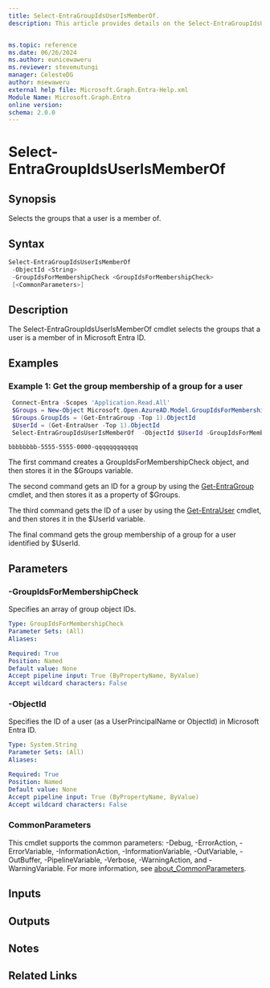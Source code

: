 ```yaml
---
title: Select-EntraGroupIdsUserIsMemberOf.
description: This article provides details on the Select-EntraGroupIdsUserIsMemberOf command.


ms.topic: reference
ms.date: 06/26/2024
ms.author: eunicewaweru
ms.reviewer: stevemutungi
manager: CelesteDG
author: msewaweru
external help file: Microsoft.Graph.Entra-Help.xml
Module Name: Microsoft.Graph.Entra
online version:
schema: 2.0.0
---
```


# Select-EntraGroupIdsUserIsMemberOf

## Synopsis

Selects the groups that a user is a member of.

## Syntax

```powershell
Select-EntraGroupIdsUserIsMemberOf 
 -ObjectId <String> 
 -GroupIdsForMembershipCheck <GroupIdsForMembershipCheck>
 [<CommonParameters>]
```

## Description

The Select-EntraGroupIdsUserIsMemberOf cmdlet selects the groups that a user is a member of in Microsoft Entra ID.

## Examples

### Example 1: Get the group membership of a group for a user

```powershell
 Connect-Entra -Scopes 'Application.Read.All'
 $Groups = New-Object Microsoft.Open.AzureAD.Model.GroupIdsForMembershipCheck
 $Groups.GroupIds = (Get-EntraGroup -Top 1).ObjectId
 $UserId = (Get-EntraUser -Top 1).ObjectId
 Select-EntraGroupIdsUserIsMemberOf  -ObjectId $UserId -GroupIdsForMembershipCheck $Groups
```

```output
bbbbbbbb-5555-5555-0000-qqqqqqqqqqqq
```

The first command creates a GroupIdsForMembershipCheck object, and then stores it in the $Groups variable.

The second command gets an ID for a group by using the [Get-EntraGroup](./Get-EntraGroup.md) cmdlet, and then stores it as a property of $Groups.

The third command gets the ID of a user by using the [Get-EntraUser](./Get-EntraUser.md) cmdlet, and then stores it in the $UserId variable.

The final command gets the group membership of a group for a user identified by $UserId.

## Parameters

### -GroupIdsForMembershipCheck

Specifies an array of group object IDs.

```yaml
Type: GroupIdsForMembershipCheck
Parameter Sets: (All)
Aliases:

Required: True
Position: Named
Default value: None
Accept pipeline input: True (ByPropertyName, ByValue)
Accept wildcard characters: False
```

### -ObjectId

Specifies the ID of a user (as a UserPrincipalName or ObjectId) in Microsoft Entra ID.

```yaml
Type: System.String
Parameter Sets: (All)
Aliases:

Required: True
Position: Named
Default value: None
Accept pipeline input: True (ByPropertyName, ByValue)
Accept wildcard characters: False
```

### CommonParameters

This cmdlet supports the common parameters: -Debug, -ErrorAction, -ErrorVariable, -InformationAction, -InformationVariable, -OutVariable, -OutBuffer, -PipelineVariable, -Verbose, -WarningAction, and -WarningVariable. For more information, see [about_CommonParameters](https://go.microsoft.com/fwlink/?LinkID=113216).

## Inputs

## Outputs

## Notes

## Related Links
